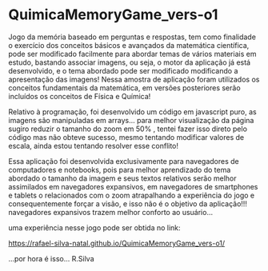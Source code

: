# QuimicaMemoryGame_vers-o1

Jogo da memória baseado em perguntas e respostas, tem como finalidade o exercício dos conceitos básicos e avançados da matemática científica, pode ser modificado facilmente para abordar temas de vários materiais em estudo, bastando associar imagens, ou seja, o motor da aplicação já está desenvolvido, e o tema abordado pode ser modificado modificando a apresentação das imagens! Nessa amostra de aplicação foram utilizados os conceitos fundamentais da matemática, em versões posteriores serão incluídos os conceitos de Física e Química!

Relativo à programação, foi desenvolvido um código em javascript puro, as imagens são manipuladas em arrays... para melhor visualização da página sugiro reduzir o tamanho do zoom em 50% , tentei fazer isso direto pelo código mas não obteve sucesso, mesmo tentando modificar valores de escala, ainda estou tentando resolver esse conflito!

Essa aplicação foi desenvolvida exclusivamente para navegadores de computadores e notebooks, pois para melhor aprendizado do tema abordado o tamanho da imagem e seus textos relativos serão melhor assimilados em navegadores expansivos, em navegadores de smartphones e tablets o relacionados com o zoom atrapalhando a experiência do jogo e consequentemente forçar a visão, e isso não é o objetivo da aplicação!!! navegadores expansivos trazem melhor conforto ao usuário...

uma experiência nesse jogo pode ser obtida no link:

https://rafael-silva-natal.github.io/QuimicaMemoryGame_vers-o1/

...por hora é isso... R.Silva

